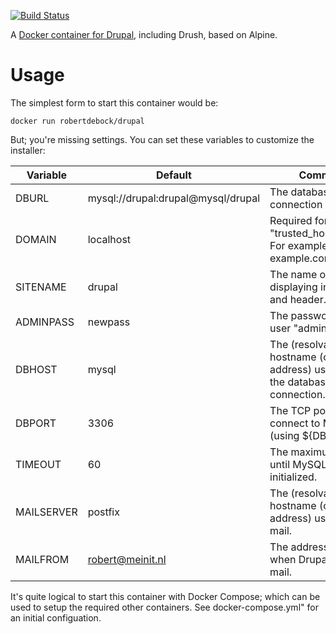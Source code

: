 [![Build Status](https://travis-ci.org/robertdebock/docker-drupal.svg?branch=master)](https://travis-ci.org/robertdebock/docker-drupal)

A [Docker container for Drupal](https://hub.docker.com/r/robertdebock/docker-drupal/), including Drush, based on Alpine.

# Usage
The simplest form to start this container would be:

    docker run robertdebock/drupal

But; you're missing settings. You can set these variables to customize the installer:

|Variable|Default|Commment|
|---|---|---|
|DBURL|mysql://drupal:drupal@mysql/drupal|The database connection string.|
|DOMAIN|localhost|Required for "trusted_host_patterns". For example: example.com.|
|SITENAME|drupal|The name of the site, displaying in the title and header.|
|ADMINPASS|newpass|The password for the user "admin".|
|DBHOST|mysql|The (resolvable) hostname (or IP address) used to test the database connection.|
|DBPORT|3306|The TCP port to us to connect to MySQL (using ${DBHOST}.)|
|TIMEOUT|60|The maximum to to wait until MySQL is initialized.|
|MAILSERVER|postfix|The (resolvable) hostname (or IP address) used to send mail.|
|MAILFROM|robert@meinit.nl|The address to use when Drupal sends mail.|

It's quite logical to start this container with Docker Compose; which can be used to setup the required other containers. See docker-compose.yml" for an initial configuation.
